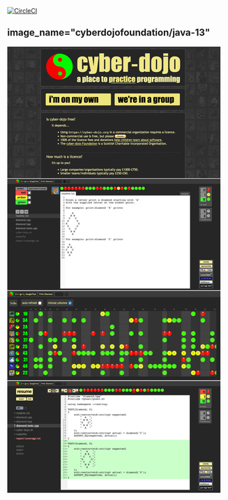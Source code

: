 [![CircleCI](https://circleci.com/gh/cyber-dojo-languages/java-13.svg?style=svg)](https://circleci.com/gh/cyber-dojo-languages/java-13)

## image_name="cyberdojofoundation/java-13"

![cyber-dojo.org home page](https://github.com/cyber-dojo/cyber-dojo/blob/master/shared/home_page_snapshot.png)
